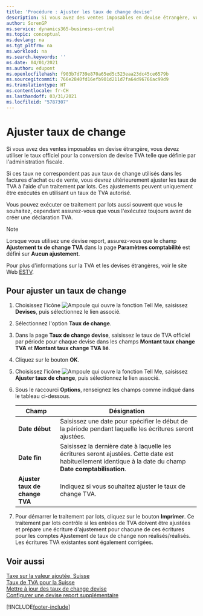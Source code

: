 ```yaml
---
title: 'Procédure : Ajuster les taux de change devise'
description: Si vous avez des ventes imposables en devise étrangère, vous devez utiliser le taux officiel pour la conversion de devise TVA telle que définie par l'administration fiscale.
author: SorenGP
ms.service: dynamics365-business-central
ms.topic: conceptual
ms.devlang: na
ms.tgt_pltfrm: na
ms.workload: na
ms.search.keywords: ''
ms.date: 04/01/2021
ms.author: edupont
ms.openlocfilehash: f903b7d739e870a65ed5c523eaa23dc45ce6579b
ms.sourcegitcommit: 766e2840fd16efb901d211d7fa64d96766ac99d9
ms.translationtype: HT
ms.contentlocale: fr-CH
ms.lasthandoff: 03/31/2021
ms.locfileid: "5787307"
---
```

# <a name="adjust-exchange-rates"></a>Ajuster taux de change
Si vous avez des ventes imposables en devise étrangère, vous devez utiliser le taux officiel pour la conversion de devise TVA telle que définie par l'administration fiscale.  

Si ces taux ne correspondent pas aux taux de change utilisés dans les factures d'achat ou de vente, vous devrez ultérieurement ajuster les taux de TVA à l'aide d'un traitement par lots. Ces ajustements peuvent uniquement être exécutés en utilisant un taux de TVA autorisé.  

Vous pouvez exécuter ce traitement par lots aussi souvent que vous le souhaitez, cependant assurez-vous que vous l'exécutez toujours avant de créer une déclaration TVA.  

> [!NOTE]  
>  Lorsque vous utilisez une devise report, assurez-vous que le champ **Ajustement tx de change TVA** dans la page **Paramètres comptabilité** est défini sur **Aucun ajustement**.  

Pour plus d'informations sur la TVA et les devises étrangères, voir le site Web [ESTV](https://go.microsoft.com/fwlink/?LinkId=285999).  

## <a name="to-adjust-an-exchange-rate"></a>Pour ajuster un taux de change  

1.  Choisissez l'icône ![Ampoule qui ouvre la fonction Tell Me](../../media/ui-search/search_small.png "Dites-moi ce que vous voulez faire"), saisissez **Devises**, puis sélectionnez le lien associé.  
2.  Sélectionnez l'option **Taux de change**.  
3.  Dans la page **Taux de change devise**, saisissez le taux de TVA officiel par période pour chaque devise dans les champs **Montant taux change TVA** et **Montant taux change TVA lié**.  
4.  Cliquez sur le bouton **OK**.  
5.  Choisissez l'icône ![Ampoule qui ouvre la fonction Tell Me](../../media/ui-search/search_small.png "Dites-moi ce que vous voulez faire"), saisissez **Ajuster taux de change**, puis sélectionnez le lien associé.  
6.  Sous le raccourci **Options**, renseignez les champs comme indiqué dans le tableau ci-dessous.   

    |Champ|Désignation|  
    |---------------------------------|---------------------------------------|  
    |**Date début**|Saisissez une date pour spécifier le début de la période pendant laquelle les écritures seront ajustées.|  
    |**Date fin**|Saisissez la dernière date à laquelle les écritures seront ajustées. Cette date est habituellement identique à la date du champ **Date comptabilisation**.|  
    |**Ajuster taux de change TVA**|Indiquez si vous souhaitez ajuster le taux de change TVA.|  

7.  Pour démarrer le traitement par lots, cliquez sur le bouton **Imprimer**. Ce traitement par lots contrôle si les entrées de TVA doivent être ajustées et prépare une écriture d'ajustement pour chacune de ces écritures pour les comptes Ajustement de taux de change non réalisés/réalisés. Les écritures TVA existantes sont également corrigées.  

## <a name="see-also"></a>Voir aussi  
 [Taxe sur la valeur ajoutée, Suisse](swiss-value-added-tax.md)   
 [Taux de TVA pour la Suisse](vat-rates-for-switzerland.md)   
[Mettre à jour des taux de change devise](../../finance-how-update-currencies.md)  
[Configurer une devise report supplémentaire](../../finance-how-setup-additional-currencies.md)


[!INCLUDE[footer-include](../../includes/footer-banner.md)]